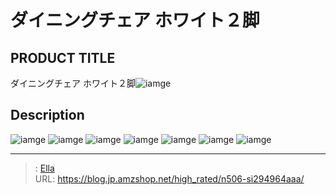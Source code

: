 # ダイニングチェア ホワイト２脚


## PRODUCT TITLE 

ダイニングチェア ホワイト２脚![iamge](https://b2bfiles1.gigab2b.cn/image/wkseller/7404/餐桌椅/20210711_742cbb4ee40b70b10f9cf105fd0ab891.jpg)

## Description











![iamge](https://b2bfiles1.gigab2b.cn/image/wkseller/7404/餐桌椅/20210711_aca0210760f23fc031ce1abcaf452c77.jpg)
![iamge](https://b2bfiles1.gigab2b.cn/image/wkseller/7404/20220817_fe09f3334aa1f852af495da6cb67b785.jpg)
![iamge](https://b2bfiles1.gigab2b.cn/image/wkseller/7404/20220817_6a7b1de7e2a0224e2392df9755099068.jpg)
![iamge](https://b2bfiles1.gigab2b.cn/image/wkseller/7404/20220817_02da25bf896bdaf8a4b91a41d816dea3.jpg)
![iamge](https://b2bfiles1.gigab2b.cn/image/wkseller/7404/20220817_97cc0d81f14eb9b2cdc168674e01525d.jpg)
![iamge](https://b2bfiles1.gigab2b.cn/image/wkseller/7404/20220817_76b7edcc5b33a97af8f0dc142fbe02c8.jpg)
![iamge](https://b2bfiles1.gigab2b.cn/image/wkseller/7404/20220817_bc4b90532b07d1988df84d6c0da051ba.jpg)


---

> : [Ella](https://blog.jp.amzshop.net/)  
> URL: https://blog.jp.amzshop.net/high_rated/n506-si294964aaa/  

